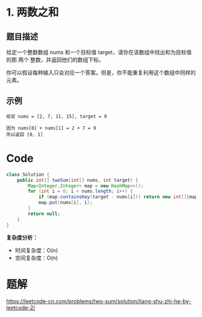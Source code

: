 # 1. 两数之和

## 题目描述

给定一个整数数组 nums 和一个目标值 target，请你在该数组中找出和为目标值的那 两个 整数，并返回他们的数组下标。

你可以假设每种输入只会对应一个答案。但是，你不能重复利用这个数组中同样的元素。



## 示例



```
给定 nums = [2, 7, 11, 15], target = 9

因为 nums[0] + nums[1] = 2 + 7 = 9
所以返回 [0, 1]

```



# Code

```java
class Solution {
    public int[] twoSum(int[] nums, int target) {
        Map<Integer,Integer> map = new HashMap<>();
        for (int i = 0; i < nums.length; i++) {
            if (map.containsKey(target - nums[i])) return new int[]{map.get(target - nums[i]), i};
            map.put(nums[i], i);
        }
        return null;
    }
}
```

**复杂度分析：**

+ 时间复杂度：O(n)
+ 空间复杂度：O(n)



# 题解

https://leetcode-cn.com/problems/two-sum/solution/liang-shu-zhi-he-by-leetcode-2/